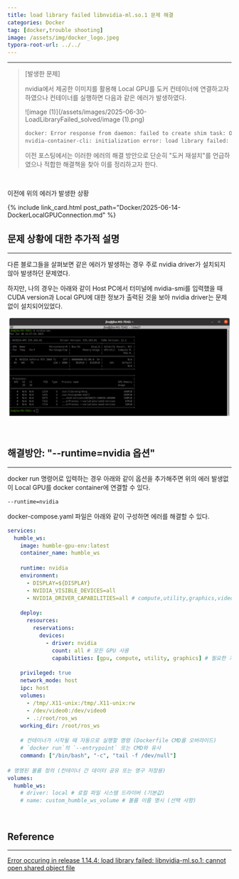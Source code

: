 ```yaml
---
title: load library failed libnvidia-ml.so.1 문제 해결
categories: Docker
tag: [docker,trouble shooting]
image: /assets/img/docker_logo.jpeg
typora-root-url: ../../
---
```


---

> [발생한 문제]
>
> nvidia에서 제공한 이미지를 활용해 Local GPU를 도커 컨테이너에 연결하고자 하였으나 컨테이너를 실행하면 다음과 같은 에러가 발생하였다. 
>
> ![image (1)](/assets/images/2025-06-30-LoadLibraryFailed_solved/image (1).png)
>
> ```bash
> docker: Error response from daemon: failed to create shim task: OCI runtime create failed: runc create failed: unable to start container process: error during container init: error running hook #0: error running hook: exit status 1, stdout: , stderr: Auto-detected mode as 'legacy'
> nvidia-container-cli: initialization error: load library failed: libnvidia-ml.so.1: cannot open shared object file: no such file or directory: unknown.
> ```
>
> 이전 포스팅에서는 이러한 에러의 해결 방안으로 단순히 "도커 재설치"를 언급하였으나 적합한 해결책을 찾아 이를 정리하고자 한다. 

<br>

이전에 위의 에러가 발생한 상황

{% include link_card.html post_path="Docker/2025-06-14-DockerLocalGPUConnection.md" %}

## **문제 상황에 대한 추가적 설명**

----

다른 블로그들을 살펴보면 같은 에러가 발생하는 경우 주로 nvidia driver가 설치되지 않아 발생하던 문제였다. 

하지만, 나의 경우는 아래와 같이 Host PC에서 터미널에 nvidia-smi를 입력했을 때 CUDA version과 Local GPU에 대한 정보가 출력된 것을 보아 nvidia driver는 문제없이 설치되어있었다. 

![image-20250630215803187](/assets/images/2025-06-30-LoadLibraryFailed_solved/image-20250630215803187.png)

<br>

## **해결방안: "--runtime=nvidia 옵션"** 

----

docker run 명령어로 입력하는 경우 아래와 같이 옵션을 추가해주면 위의 에러 발생없이 Local GPU를 docker container에 연결할 수 있다.

```bash
--runtime=nvidia
```

docker-compose.yaml 파일은 아래와 같이 구성하면 에러를 해결할 수 있다. 

```yaml
services:
  humble_ws:
    image: humble-gpu-env:latest
    container_name: humble_ws
    
    runtime: nvidia
    environment:
      - DISPLAY=${DISPLAY}
      - NVIDIA_VISIBLE_DEVICES=all
      - NVIDIA_DRIVER_CAPABILITIES=all # compute,utility,graphics,video,display 등 필요한 기능 추가

    deploy:
      resources:
        reservations:
          devices:
            - driver: nvidia
              count: all # 모든 GPU 사용
              capabilities: [gpu, compute, utility, graphics] # 필요한 기능 명시

    privileged: true
    network_mode: host
    ipc: host
    volumes:
      - /tmp/.X11-unix:/tmp/.X11-unix:rw
      - /dev/video0:/dev/video0
      - .:/root/ros_ws
    working_dir: /root/ros_ws
    
    # 컨테이너가 시작될 때 자동으로 실행할 명령 (Dockerfile CMD를 오버라이드)
    # `docker run`의 `--entrypoint` 또는 CMD와 유사
    command: ["/bin/bash", "-c", "tail -f /dev/null"] 

# 명명된 볼륨 정의 (컨테이너 간 데이터 공유 또는 영구 저장용)
volumes:
  humble_ws:
    # driver: local # 로컬 파일 시스템 드라이버 (기본값)
    # name: custom_humble_ws_volume # 볼륨 이름 명시 (선택 사항)
```

<br>

## **Reference**

----

[Error occuring in release 1.14.4: load library failed: libnvidia-ml.so.1: cannot open shared object file](https://github.com/NVIDIA/nvidia-container-toolkit/issues/305)
